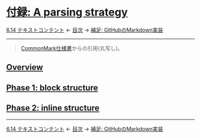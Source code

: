 # [付録: A parsing strategy](https://higuma.github.io/github-markdown-guide/gfm/#appendix-a-parsing-strategy)

[6.14 テキストコンテント](textual-content.md)
← [目次](index.md) →
[補足: GitHubのMarkdown実装](github-markdown-implementation.md)

------------------------------------------------------------------------

> [CommonMark仕様書](https://spec.commonmark.org/0.29/)からの引用(丸写し)。

## [Overview](https://higuma.github.io/github-markdown-guide/gfm/#overview)

## [Phase 1: block structure](https://higuma.github.io/github-markdown-guide/gfm/#phase-1-block-structure)

## [Phase 2: inline structure](https://higuma.github.io/github-markdown-guide/gfm/#phase-2-inline-structure)

------------------------------------------------------------------------

[6.14 テキストコンテント](textual-content.md)
← [目次](index.md) →
[補足: GitHubのMarkdown実装](github-markdown-implementation.md)
